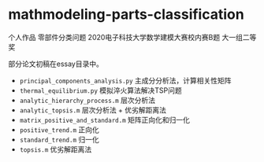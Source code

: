 # mathmodeling-parts-classification

个人作品 零部件分类问题 2020电子科技大学数学建模大赛校内赛B题 大一组二等奖

部分论文初稿在essay目录中。

- `principal_components_analysis.py`  主成分分析法，计算相关性矩阵
- `thermal_equilibrium.py`  模拟淬火算法解决TSP问题
- `analytic_hierarchy_process.m`  层次分析法
- `analytic_topsis.m`  层次分析法 + 优劣解距离法
- `matrix_positive_and_standard.m`  矩阵正向化和归一化
- `positive_trend.m`  正向化
- `standard_trend.m`  归一化
- `topsis.m`  优劣解距离法